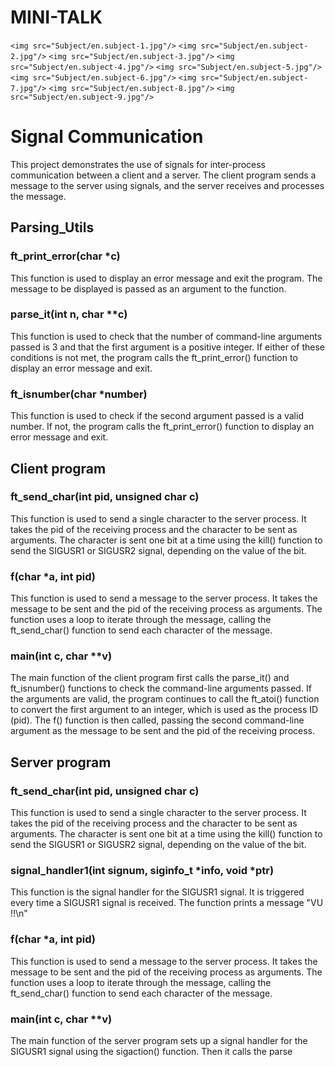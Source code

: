 # MINI-TALK

`<img src="Subject/en.subject-1.jpg"/>`
`<img src="Subject/en.subject-2.jpg"/>`
`<img src="Subject/en.subject-3.jpg"/>`
`<img src="Subject/en.subject-4.jpg"/>`
`<img src="Subject/en.subject-5.jpg"/>`
`<img src="Subject/en.subject-6.jpg"/>`
`<img src="Subject/en.subject-7.jpg"/>`
`<img src="Subject/en.subject-8.jpg"/>`
`<img src="Subject/en.subject-9.jpg"/>`


# Signal Communication

This project demonstrates the use of signals for inter-process communication between a client and a server. The client program sends a message to the server using signals, and the server receives and processes the message.

## Parsing_Utils

### ft_print_error(char *c)

This function is used to display an error message and exit the program. The message to be displayed is passed as an argument to the function.

### parse_it(int n, char **c)

This function is used to check that the number of command-line arguments passed is 3 and that the first argument is a positive integer. If either of these conditions is not met, the program calls the ft_print_error() function to display an error message and exit.

### ft_isnumber(char *number)

This function is used to check if the second argument passed is a valid number. If not, the program calls the ft_print_error() function to display an error message and exit.

## Client program

### ft_send_char(int pid, unsigned char c)

This function is used to send a single character to the server process. It takes the pid of the receiving process and the character to be sent as arguments. The character is sent one bit at a time using the kill() function to send the SIGUSR1 or SIGUSR2 signal, depending on the value of the bit.

### f(char *a, int pid)

This function is used to send a message to the server process. It takes the message to be sent and the pid of the receiving process as arguments. The function uses a loop to iterate through the message, calling the ft_send_char() function to send each character of the message.

### main(int c, char **v)

The main function of the client program first calls the parse_it() and ft_isnumber() functions to check the command-line arguments passed. If the arguments are valid, the program continues to call the ft_atoi() function to convert the first argument to an integer, which is used as the process ID (pid). The f() function is then called, passing the second command-line argument as the message to be sent and the pid of the receiving process.


## Server program

### ft_send_char(int pid, unsigned char c)

This function is used to send a single character to the server process. It takes the pid of the receiving process and the character to be sent as arguments. The character is sent one bit at a time using the kill() function to send the SIGUSR1 or SIGUSR2 signal, depending on the value of the bit.

### signal_handler1(int signum, siginfo_t *info, void *ptr)

This function is the signal handler for the SIGUSR1 signal. It is triggered every time a SIGUSR1 signal is received. The function prints a message "VU !!\n"

### f(char *a, int pid)

This function is used to send a message to the server process. It takes the message to be sent and the pid of the receiving process as arguments. The function uses a loop to iterate through the message, calling the ft_send_char() function to send each character of the message.

### main(int c, char **v)

The main function of the server program sets up a signal handler for the SIGUSR1 signal using the sigaction() function. Then it calls the parse
